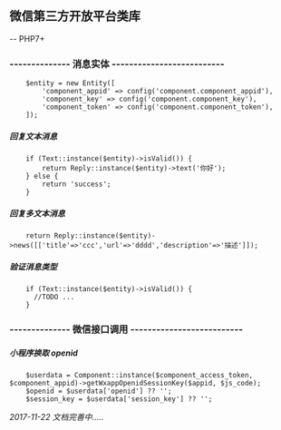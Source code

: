 ## 微信第三方开放平台类库
-- PHP7+

### -------------- 消息实体 --------------------------
        $entity = new Entity([
            'component_appid' => config('component.component_appid'),
            'component_key' => config('component.component_key'),
            'component_token' => config('component.component_token'),
        ]);
##### 回复文本消息
        if (Text::instance($entity)->isValid()) {
            return Reply::instance($entity)->text('你好');
        } else {
            return 'success';
        }
        
##### 回复多文本消息
        return Reply::instance($entity)->news([['title'=>'ccc','url'=>'dddd','description'=>'描述']]);
        
##### 验证消息类型
        if (Text::instance($entity)->isValid()) {
          //TODO ...
        }
        
### -------------- 微信接口调用 --------------------------        
##### 小程序换取 openid
        $userdata = Component::instance($component_access_token, $component_appid)->getWxappOpenidSessionKey($appid, $js_code);
        $openid = $userdata['openid'] ?? '';
        $session_key = $userdata['session_key'] ?? '';

*2017-11-22 文档完善中.....*
